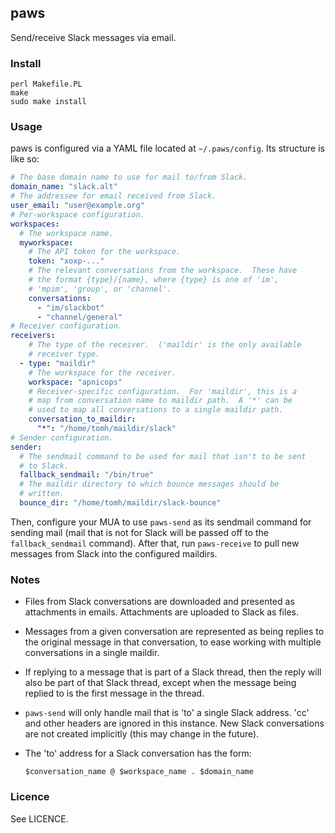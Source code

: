## paws

Send/receive Slack messages via email.

### Install

    perl Makefile.PL
    make
    sudo make install

### Usage

paws is configured via a YAML file located at `~/.paws/config`.  Its
structure is like so:

```yaml
# The base domain name to use for mail to/from Slack.
domain_name: "slack.alt"
# The addressee for email received from Slack.
user_email: "user@example.org"
# Per-workspace configuration.
workspaces:
  # The workspace name.
  myworkspace:
    # The API token for the workspace.
    token: "xoxp-..."
    # The relevant conversations from the workspace.  These have
    # the format {type}/{name}, where {type} is one of 'im',
    # 'mpim', 'group', or 'channel'.
    conversations:
      - "im/slackbot"
      - "channel/general"
# Receiver configuration.
receivers:
    # The type of the receiver.  ('maildir' is the only available
    # receiver type.
  - type: "maildir"
    # The workspace for the receiver.
    workspace: "apnicops"
    # Receiver-specific configuration.  For 'maildir', this is a
    # map from conversation name to maildir path.  A '*' can be
    # used to map all conversations to a single maildir path.
    conversation_to_maildir:
      "*": "/home/tomh/maildir/slack"
# Sender configuration.
sender:
  # The sendmail command to be used for mail that isn't to be sent
  # to Slack.
  fallback_sendmail: "/bin/true"
  # The maildir directory to which bounce messages should be
  # written.
  bounce_dir: "/home/tomh/maildir/slack-bounce"
```

Then, configure your MUA to use `paws-send` as its sendmail command
for sending mail (mail that is not for Slack will be passed off to the
`fallback_sendmail` command).  After that, run `paws-receive` to pull
new messages from Slack into the configured maildirs.

### Notes

 - Files from Slack conversations are downloaded and presented as
   attachments in emails.  Attachments are uploaded to Slack as files.
 - Messages from a given conversation are represented as being replies
   to the original message in that conversation, to ease working with
   multiple conversations in a single maildir.
 - If replying to a message that is part of a Slack thread, then the
   reply will also be part of that Slack thread, except when the
   message being replied to is the first message in the thread.
 - `paws-send` will only handle mail that is 'to' a single Slack
   address.  'cc' and other headers are ignored in this instance.  New
   Slack conversations are not created implicitly (this may change in
   the future).
 - The 'to' address for a Slack conversation has the form:
 
    `$conversation_name @ $workspace_name . $domain_name`

### Licence

See LICENCE.
